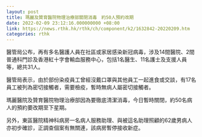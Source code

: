 ```yaml
---
layout: post
title: 瑪麗及贊育醫院物理治療部關閉消毒　約50人預約改期
date: 2022-02-09 23:12:16.000000000 +08:00
link: https://news.rthk.hk/rthk/ch/component/k2/1632842-20220209.htm
categories: rthk
---
```


醫管局公布，再有多名醫護人員在社區或家居感染新冠病毒，涉及14間醫院、2間普通科門診及香港紅十字會輸血服務中心，包括1名醫生、11名護士及支援人員等，總共31人。

醫管局表示，由於部份染疫員工曾經沒戴口罩與其他員工一起進食或交談，有17名員工被列為密切接觸者，需要檢疫，暫時無病人屬密切接觸者。

瑪麗醫院及贊育醫院物理治療部因為要徹底清潔消毒，今日暫時關閉，約50名病人的預約要改期至下星期。

另外，東區醫院精神科病房一名病人服務助理、與被這名助理照顧的62歲男病人亦初步確診，正調查個案有無關連，該病房暫停接收新症。
